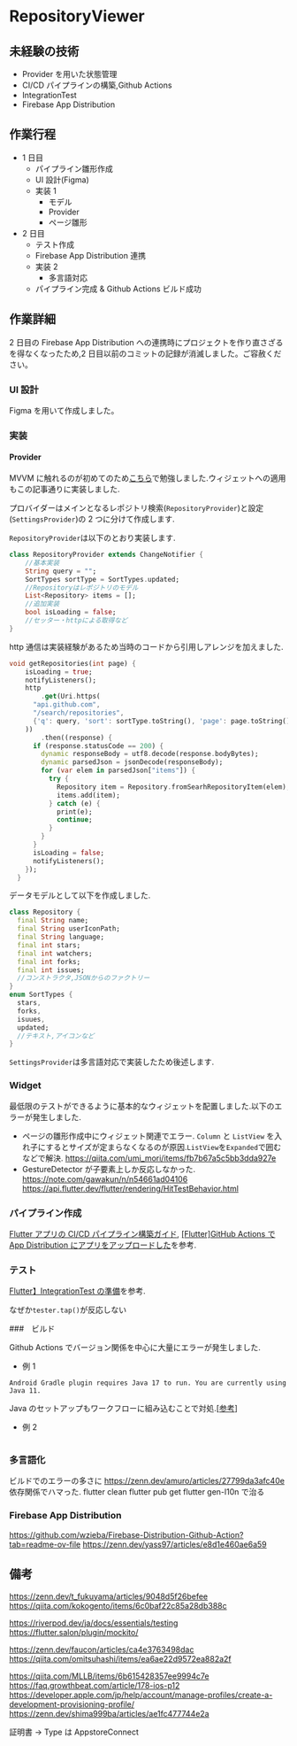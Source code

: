 # RepositoryViewer

## 未経験の技術

- Provider を用いた状態管理
- CI/CD パイプラインの構築,Github Actions
- IntegrationTest
- Firebase App Distribution

## 作業行程

- 1 日目
  - パイプライン雛形作成
  - UI 設計(Figma)
  - 実装 1
    - モデル
    - Provider
    - ページ雛形
- 2 日目
  - テスト作成
  - Firebase App Distribution 連携
  - 実装 2
    - 多言語対応
  - パイプライン完成 & Github Actions ビルド成功

## 作業詳細

2 日目の Firebase App Distribution への連携時にプロジェクトを作り直さざるを得なくなったため,2 日目以前のコミットの記録が消滅しました。ご容赦ください。

### UI 設計

Figma を用いて作成しました。

### 実装

#### Provider

MVVM に触れるのが初めてのため[こちら](https://qiita.com/mamoru_takami/items/730b9db24c68cf8cfe75)で勉強しました.ウィジェットへの適用もこの記事通りに実装しました.

プロバイダーはメインとなるレポジトリ検索(`RepositoryProvider`)と設定(`SettingsProvider`)の 2 つに分けて作成します.

`RepositoryProvider`は以下のとおり実装します.

```dart
class RepositoryProvider extends ChangeNotifier {
    //基本実装
    String query = "";
    SortTypes sortType = SortTypes.updated;
    //Repositoryはレポジトリのモデル
    List<Repository> items = [];
    //追加実装
    bool isLoading = false;
    //セッター・httpによる取得など
}
```

http 通信は実装経験があるため当時のコードから引用しアレンジを加えました.

```dart
void getRepositories(int page) {
    isLoading = true;
    notifyListeners();
    http
        .get(Uri.https(
      "api.github.com",
      "/search/repositories",
      {'q': query, 'sort': sortType.toString(), 'page': page.toString()},
    ))
        .then((response) {
      if (response.statusCode == 200) {
        dynamic responseBody = utf8.decode(response.bodyBytes);
        dynamic parsedJson = jsonDecode(responseBody);
        for (var elem in parsedJson["items"]) {
          try {
            Repository item = Repository.fromSearhRepositoryItem(elem);
            items.add(item);
          } catch (e) {
            print(e);
            continue;
          }
        }
      }
      isLoading = false;
      notifyListeners();
    });
  }
```

データモデルとして以下を作成しました.

```dart
class Repository {
  final String name;
  final String userIconPath;
  final String language;
  final int stars;
  final int watchers;
  final int forks;
  final int issues;
  //コンストラクタ,JSONからのファクトリー
}
enum SortTypes {
  stars,
  forks,
  isuues,
  updated;
  //テキスト,アイコンなど
}
```

`SettingsProvider`は多言語対応で実装したため後述します.

### Widget

最低限のテストができるように基本的なウィジェットを配置しました.以下のエラーが発生しました.

- ページの雛形作成中にウィジェット関連でエラー. `Column` と `ListView` を入れ子にするとサイズが定まらなくなるのが原因.`ListView`を`Expanded`で囲むなどで解決.
  https://qiita.com/umi_mori/items/fb7b67a5c5bb3dda927e
- GestureDetector が子要素上しか反応しなかった.
  https://note.com/gawakun/n/n54661ad04106
  https://api.flutter.dev/flutter/rendering/HitTestBehavior.html

### パイプライン作成

[Flutter アプリの CI/CD パイプライン構築ガイド](https://zenn.dev/takuowake/articles/e1f52c5f0fb4ab), [[Flutter]GitHub Actions で App Distribution にアプリをアップロードした](https://zenn.dev/shima999ba/articles/ae1fc477744e2a)を参考.

### テスト

[Flutter】IntegrationTest の準備](https://zenn.dev/shima999ba/articles/d0aba49b159bf0)を参考.

なぜか`tester.tap()`が反応しない

###　ビルド

Github Actions でバージョン関係を中心に大量にエラーが発生しました.

- 例 1

```
Android Gradle plugin requires Java 17 to run. You are currently using Java 11.
```

Java のセットアップもワークフローに組み込むことで対処.[[参考](https://stackoverflow.com/questions/77033194/java-17-is-required-instad-of-java-11-android-ci-cd-github-actions)]

- 例 2

```

```

### 多言語化

ビルドでのエラーの多さに
https://zenn.dev/amuro/articles/27799da3afc40e
依存関係でハマった.
flutter clean
flutter pub get
flutter gen-l10n
で治る

### Firebase App Distribution

https://github.com/wzieba/Firebase-Distribution-Github-Action?tab=readme-ov-file
https://zenn.dev/yass97/articles/e8d1e460ae6a59

## 備考

https://zenn.dev/t_fukuyama/articles/9048d5f26befee
https://qiita.com/kokogento/items/6c0baf22c85a28db388c

https://riverpod.dev/ja/docs/essentials/testing
https://flutter.salon/plugin/mockito/

https://zenn.dev/faucon/articles/ca4e3763498dac
https://qiita.com/omitsuhashi/items/ea6ae22d9572ea882a2f

https://qiita.com/MLLB/items/6b615428357ee9994c7e
https://faq.growthbeat.com/article/178-ios-p12
https://developer.apple.com/jp/help/account/manage-profiles/create-a-development-provisioning-profile/
https://zenn.dev/shima999ba/articles/ae1fc477744e2a

証明書 -> Type は AppstoreConnect
